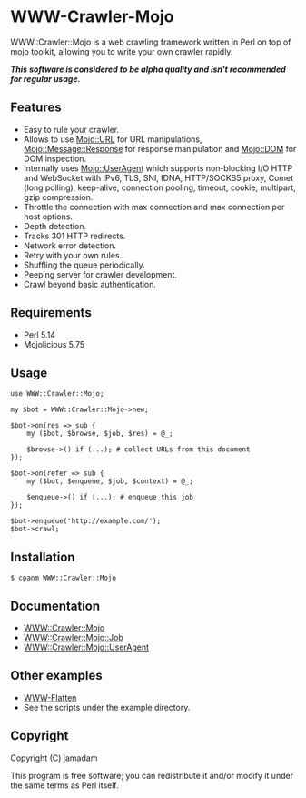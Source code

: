 # WWW-Crawler-Mojo

WWW::Crawler::Mojo is a web crawling framework written in Perl on top of mojo toolkit, allowing you to write your own crawler rapidly. 

***This software is considered to be alpha quality and isn't recommended for regular usage.***

## Features

* Easy to rule your crawler.
* Allows to use [Mojo::URL] for URL manipulations, [Mojo::Message::Response] for response manipulation and [Mojo::DOM] for DOM inspection.
* Internally uses [Mojo::UserAgent] which supports non-blocking I/O HTTP and WebSocket with IPv6, TLS, SNI, IDNA, HTTP/SOCKS5 proxy, Comet (long polling), keep-alive, connection pooling, timeout, cookie, multipart, gzip compression.
* Throttle the connection with max connection and max connection per host options.
* Depth detection.
* Tracks 301 HTTP redirects.
* Network error detection.
* Retry with your own rules.
* Shuffling the queue periodically.
* Peeping server for crawler development.
* Crawl beyond basic authentication.

[Mojo::URL]:http://mojolicio.us/perldoc/Mojo/URL
[Mojo::DOM]:http://mojolicio.us/perldoc/Mojo/DOM
[Mojo::Message::Response]:http://mojolicio.us/perldoc/Mojo/Message/Response
[Mojo::UserAgent]:http://mojolicio.us/perldoc/Mojo/UserAgent

## Requirements

* Perl 5.14
* Mojolicious 5.75

## Usage

    use WWW::Crawler::Mojo;
    
    my $bot = WWW::Crawler::Mojo->new;
    
    $bot->on(res => sub {
        my ($bot, $browse, $job, $res) = @_;
        
        $browse->() if (...); # collect URLs from this document
    });
    
    $bot->on(refer => sub {
        my ($bot, $enqueue, $job, $context) = @_;
        
        $enqueue->() if (...); # enqueue this job
    });
    
    $bot->enqueue('http://example.com/');
    $bot->crawl;

## Installation

    $ cpanm WWW::Crawler::Mojo

## Documentation

* [WWW::Crawler::Mojo](http://search.cpan.org/perldoc?WWW%3A%3ACrawler%3A%3AMojo)
* [WWW::Crawler::Mojo::Job](http://search.cpan.org/perldoc?WWW%3A%3ACrawler%3A%3AMojo%3A%3AJob)
* [WWW::Crawler::Mojo::UserAgent](http://search.cpan.org/perldoc?WWW%3A%3ACrawler%3A%3AMojo%3A%3AUserAgent)

## Other examples

* [WWW-Flatten](https://github.com/jamadam/WWW-Flatten)
* See the scripts under the example directory.

## Copyright

Copyright (C) jamadam

This program is free software; you can redistribute it and/or
modify it under the same terms as Perl itself.

